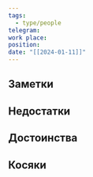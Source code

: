 ```yaml
---
tags:
  - type/people
telegram: 
work place: 
position: 
date: "[[2024-01-11]]"
---
```

## Заметки
## Недостатки


## Достоинства


## Косяки